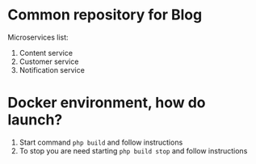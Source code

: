 # Common repository for Blog

Microservices list:
1. Content service
2. Customer service
3. Notification service

# Docker environment, how do launch?

1. Start command ``php build`` and follow instructions
2. To stop you are need starting ``php build stop`` and follow instructions